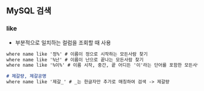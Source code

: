 ## MySQL 검색

### like
- 부분적으로 일치하는 컬럼을 조회할 때 사용
```markdown
where name like '정%' # 이름이 정으로 시작하는 모든사람 찾기
where name like '%난' # 이름이 난으로 끝나는 모든사람 찾기
where name like '%이%' # 이름 시작, 중간, 끝 어디든 '이'라는 단어를 포함한 모든사람

# 제갈량, 제갈공명
where name like '제갈_' # _는 한글자만 추가로 매칭하여 검색 -> 제갈량

```
